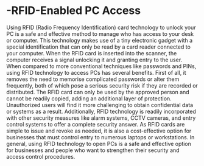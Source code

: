 # -RFID-Enabled PC Access
Using RFID (Radio Frequency Identification) card technology to unlock your PC is a safe and effective method to manage who has access to your desk or computer. This technology makes use of a tiny electronic gadget with a special identification that can only be read by a card reader connected to your computer. When the RFID card is inserted into the scanner, the computer receives a signal unlocking it and granting entry to the user.
When compared to more conventional techniques like passwords and PINs, using RFID technology to access PCs has several benefits. First of all, it removes the need to memorise complicated passwords or alter them frequently, both of which pose a serious security risk if they are recorded or distributed. The RFID card can only be used by the approved person and cannot be readily copied, adding an additional layer of protection. Unauthorized users will find it more challenging to obtain confidential data or systems as a result.
Additionally, RFID technology is readily incorporated with other security measures like alarm systems, CCTV cameras, and entry control systems to offer a complete security answer. As RFID cards are simple to issue and revoke as needed, it is also a cost-effective option for businesses that must control entry to numerous laptops or workstations.
In general, using RFID technology to open PCs is a safe and effective option for businesses and people who want to strengthen their security and access control procedures.
